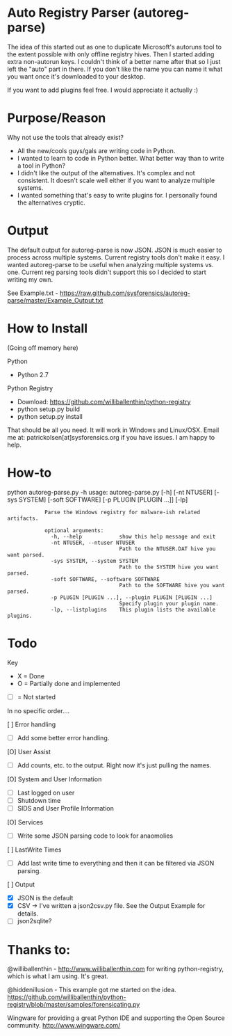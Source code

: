 Auto Registry Parser (autoreg-parse) 
=====================================  

The idea of this started out as one to duplicate Microsoft's autoruns tool to the extent possible with only offline registry hives. Then I started adding extra non-autorun keys. I couldn't think of a better name after that so I just left the "auto" part in there. If you don't like the name you can name it what you want once it's downloaded to your desktop.

If you want to add plugins feel free. I would appreciate it actually :)

Purpose/Reason
===============

Why not use the tools that already exist?

- All the new/cools guys/gals are writing code in Python.
- I wanted to learn to code in Python better. What better way than to write a tool in Python?
- I didn't like the output of the alternatives. It's complex and not consistent. It doesn't scale well either if you want to analyze multiple systems.
- I wanted something that's easy to write plugins for. I personally found the alternatives cryptic.

Output
=======

The default output for autoreg-parse is now JSON. JSON is much easier to process across multiple systems. Current registry tools don't make it easy. I wanted autoreg-parse to be useful when analyzing multiple systems vs. one. Current reg parsing tools didn't support this so I decided to start writing my own.

See Example.txt - https://raw.github.com/sysforensics/autoreg-parse/master/Example_Output.txt

How to Install
===============

(Going off memory here)

Python

- Python 2.7

Python Registry

- Download: https://github.com/williballenthin/python-registry
- python setup.py build
- python setup.py install

That should be all you need. It will work in Windows and Linux/OSX. Email me at: patrickolsen[at]sysforensics.org if you have issues. I am happy to help.

How-to
=======

python autoreg-parse.py -h
                usage: autoreg-parse.py [-h] [-nt NTUSER] [-sys SYSTEM] [-soft SOFTWARE]
                                        [-p PLUGIN [PLUGIN ...]] [-lp]
                
                Parse the Windows registry for malware-ish related artifacts.
                
                optional arguments:
                  -h, --help            show this help message and exit
                  -nt NTUSER, --ntuser NTUSER
                                        Path to the NTUSER.DAT hive you want parsed.
                  -sys SYSTEM, --system SYSTEM
                                        Path to the SYSTEM hive you want parsed.
                  -soft SOFTWARE, --software SOFTWARE
                                        Path to the SOFTWARE hive you want parsed.
                  -p PLUGIN [PLUGIN ...], --plugin PLUGIN [PLUGIN ...]
                                        Specify plugin your plugin name.
                  -lp, --listplugins    This plugin lists the available plugins.

Todo
=======
Key

- X = Done
- O = Partially done and implemented
- [ ] = Not started

In no specific order....


[ ] Error handling

- [ ] Add some better error handling.

[O] User Assist

- [ ] Add counts, etc. to the output. Right now it's just pulling the names.

[O] System and User Information

- [ ] Last logged on user
- [ ] Shutdown time
- [ ] SIDS and User Profile Information

[O] Services

- [ ] Write some JSON parsing code to look for anaomolies

[ ] LastWrite Times

- [ ] Add last write time to everything and then it can be filtered via JSON parsing.

[ ] Output

- [X] JSON is the default
- [X] CSV -> I've written a json2csv.py file. See the Output Example for details.
- [ ] json2sqlite?

Thanks to:
==============

@williballenthin - http://www.williballenthin.com for writing python-registry, which is what I am using. It's great.

@hiddenillusion - This example got me started on the idea. https://github.com/williballenthin/python-registry/blob/master/samples/forensicating.py

Wingware for providing a great Python IDE and supporting the Open Source community. http://www.wingware.com/
